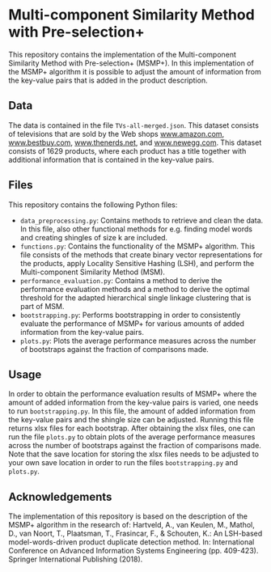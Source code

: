 # Multi-component Similarity Method with Pre-selection+
This repository contains the implementation of the Multi-component Similarity Method with Pre-selection+ (MSMP+). In this implementation of the MSMP+ algorithm it is possible to adjust the amount of information from the key-value pairs that is added in the product description. 

## Data
The data is contained in the file `TVs-all-merged.json`. This dataset consists of televisions that are sold by the Web shops www.amazon.com, www.bestbuy.com, www.thenerds.net, and www.newegg.com. This dataset consists of 1629 products, where each product has a title together with additional information that is contained in the key-value pairs.

## Files
This repository contains the following Python files:
- `data_preprocessing.py`: Contains methods to retrieve and clean the data. In this file, also other functional methods for e.g. finding model words and creating shingles of size k are included. 
- `functions.py`: Contains the functionality of the MSMP+ algorithm. This file consists of the methods that create binary vector representations for the products, apply Locality Sensitive Hashing (LSH), and perform the Multi-component Similarity Method (MSM).
- `performance_evaluation.py`: Contains a method to derive the performance evaluation methods and a method to derive the optimal threshold for the adapted hierarchical single linkage clustering that is part of MSM.
- `bootstrapping.py`: Performs bootstrapping in order to consistently evaluate the performance of MSMP+ for various amounts of added information from the key-value pairs.
- `plots.py`: Plots the average performance measures across the number of bootstraps against the fraction of comparisons made.

## Usage
In order to obtain the performance evaluation results of MSMP+ where the amount of added information from the key-value pairs is varied, one needs to run `bootstrapping.py`. In this file, the amount of added information from the key-value pairs and the shingle size can be adjusted. Running this file returns xlsx files for each bootstrap. After obtaining the xlsx files, one can run the file `plots.py` to obtain plots of the average performance measures across the number of bootstraps against the fraction of comparisons made. Note that the save location for storing the xlsx files needs to be adjusted to your own save location in order to run the files `bootstrapping.py` and `plots.py`. 

## Acknowledgements
The implementation of this repository is based on the description of the MSMP+ algorithm in the research of:
Hartveld, A., van Keulen, M., Mathol, D., van Noort, T., Plaatsman, T., Frasincar, F., & Schouten, K.: An LSH-based model-words-driven product duplicate detection method. In: International Conference on Advanced Information Systems Engineering (pp. 409-423). Springer International Publishing (2018).
